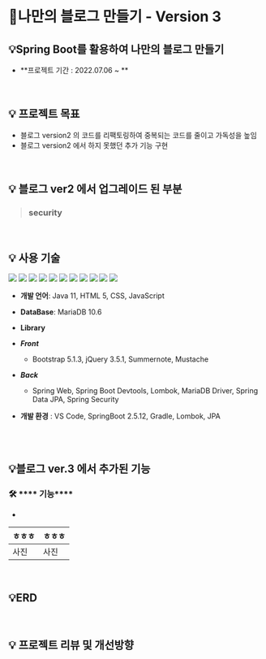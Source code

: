 # 📝나만의 블로그 만들기 - Version 3
##  **💡Spring Boot를 활용하여 나만의 블로그 만들기**

- **프로젝트 기간 : 2022.07.06 ~ **
    
<br/>

## 💡 프로젝트 목표
- 블로그 version2 의 코드를 리팩토링하여 중복되는 코드를 줄이고 가독성을 높임
- 블로그 version2 에서 하지 못했던 추가 기능 구현 

<br/>

## 💡 블로그 ver2 에서 업그레이드 된 부분
> ### security


<br/>

 ## 💡 사용 기술

<img src="https://img.shields.io/badge/-Java-007396"/>  <img src="https://img.shields.io/badge/-Spring-6DB33F"/>  <img src="https://img.shields.io/badge/-Apach%20Tomcat-F8DC75"/> <img src="https://img.shields.io/badge/-MariaDB-071D49"/> 
<img src="https://img.shields.io/badge/-HTML5-E34F26"/> <img src="https://img.shields.io/badge/-CSS-1572B6"/> <img src="https://img.shields.io/badge/-JavaScript-F7DF1E"/> <img src="https://img.shields.io/badge/-JQuery-0769AD"/> 
<img src="https://img.shields.io/badge/-Github-181717"/> <img src="https://img.shields.io/badge/-Git-F05032"/> <img src="https://img.shields.io/badge/-BootStrap-7952B3"/> 

- **개발 언어**: Java 11, HTML 5, CSS, JavaScript
- **DataBase**: MariaDB 10.6

- **Library**
- ***Front***
    - Bootstrap 5.1.3, jQuery 3.5.1, Summernote, Mustache
- ***Back***
    - Spring Web, Spring Boot Devtools, Lombok, MariaDB Driver, Spring Data JPA, Spring Security
- **개발 환경** : VS Code, SpringBoot 2.5.12, Gradle, Lombok, JPA
<br/>
<br/>
  
## 💡블로그 ver.3 에서 추가된 기능 

### 🛠 **** 기능****
- 

| ㅎㅎㅎ | ㅎㅎㅎ |
|------|------|
|사진|사진|
<br/>

## 💡ERD


<br/>

## 💡 프로젝트 리뷰 및 개선방향
